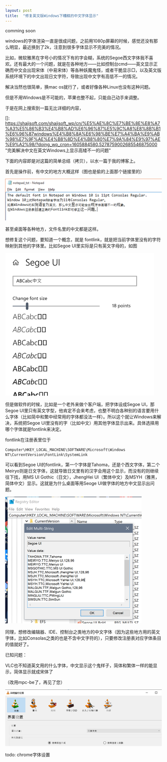 ```yaml
---
layout: post
title:  "修复英文版Windows下糟糕的中文字体显示"
---
```


comming soon



windows的字体渲染一直是很成问题，之前用1080p屏幕的时候，感觉还没有那么明显，最近换到了2k，注意到很多字体显示不完美的情况。

比如，微软雅黑在字号小的情况下有的字会糊，系统的Segoe西文字体我不喜欢。还有最大的一个问题，就是在各种地方——比如控制台cmd——英文显示正确而中文会出现宋体（中易宋体）等各种妖魔鬼怪，或者干脆显示□，以及英文版系统环境下的中文出现日文字符，导致出现中文字有高低不一的情况。

解决当然也很简单，换mac os就行了，或者好像各种Linux也没有这种问题。

但是不用Windows是不可能的，苹果也整不起，只能自己动手来调整。

于是在网上搜索到一篇无比详细的内容，

[]: https://shajisoft.com/shajisoft_wp/cn/%E5%AE%8C%E7%BE%8E%E8%A7%A3%E5%86%B3%E4%B8%AD%E6%96%87%E5%9C%A8%E8%8B%B1%E6%96%87windows%E4%B8%8A%E6%98%BE%E7%A4%BA%E9%AB%98%E7%9F%AE%E4%B8%8D%E4%B8%80%E7%9A%84%E9%97%AE%E9%A2%98/?doing_wp_cron=1605884580.5278759002685546875000	"完美解决中文在英文Windows上显示高矮不一的问题"

下面的内容即是对这篇的简单总结（拷贝），以水一篇于我的博客上。



首先是操作前，有中文的地方大概这样（图也是偷的上面那个链接里的）

![缺省情况下Notepad在英文Windows 10上显示中文也有中午字体大小不一的问题。](2020-11-1-font.assets/notepad-win10en-default-small.png)

甚至桌面等各种地方，文件名里的中文都是这样。

想修复这个问题，要知道一个概念，就是 fontlink，就是把当前字体里没有的字符映射到其他的字体里。比如Segoe UI里实际是只有英文字母的，如图

<img src="2020-11-1-font.assets/image-20201120232451914.png" alt="image-20201120232451914" style="zoom:50%;" />

但是做软件的时候，比如是一个老外来做个客户端，把字体设成Segoe UI，那Segoe UI里只有英文字型，他肯定不会来考虑，也整不明白各种别的语言要用什么字体（比如简中和繁中经常用的字体都没法一样）。所以这个就让Windows来解决，系统把Segoe UI里没有的字（比如中文）用其他字体显示出来。具体选择用哪个字体就是fontlink来决定。

fontlink在注册表里位于

```
Computer\HKEY_LOCAL_MACHINE\SOFTWARE\Microsoft\Windows NT\CurrentVersion\FontLink\SystemLink
```

可以看到Segoe UI的fontlink，第一个字体是Tahoma，还是个西文字体，第二个Meiryo则是日文字体，这就导致日文里有的汉字会用这个显示，而没有的则继续往下找，用MS UI Gothic（日文），JhengHei UI（繁体中文）及MSYH（雅黑，简体中文）显示。这就是为什么桌面等用Seoge UI做字体的地方中文显示出问题。

<img src="2020-11-1-font.assets/image-20201120234751848.png" alt="image-20201120234751848" style="zoom:50%;" />



同理，想修改编辑器、IDE、控制台之类地方的中文字体（因为这些地方用的英文字体，比如Consolas之类的也是不含中文字符的），只要修改注册表对应字体条目的值就好了。



已知问题：

VLC也不知道英文用的什么字体，中文显示这个鬼样子，简体和繁体一样的能显示，简体显示就成宋体了

（改用mpc-be了，再见了您）

![image-20201120235427707](2020-11-1-font.assets/image-20201120235427707.png)





todo: chrome字体设置